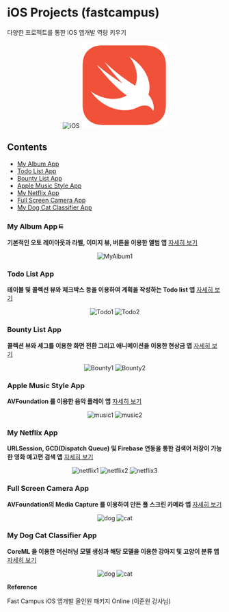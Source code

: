 # iOS Projects (fastcampus)

다양한 프로젝트를 통한 iOS 앱개발 역량 키우기



<p align="center"> 
	<img src="https://img.icons8.com/ios/250/000000/ios-logo.png" alt="iOS" width="200" height="200"/>
	<img src="https://raw.githubusercontent.com/devicons/devicon/master/icons/swift/swift-original.svg" alt="swift" width="200" height="200"/> 
</p> 

## Contents
- [My Album App](#My-Album-App)
- [Todo List App](#Todo-List-App)
- [Bounty List App](#Bounty-List-App)
- [Apple Music Style App](#Apple-Music-Style-App)
- [My Netflix App](#My-Netflix-App)
- [Full Screen Camera App](#Full-Screen-Camera-App)
- [My Dog Cat Classifier App](#My-Dog-Cat-Classifier-App)


### My Album Appㅌ

**기본적인 오토 레이아웃과 라벨, 이미지 뷰, 버튼을 이용한 앨범 앱** [자세히 보기](projects/MyAlbum)

<p align="center"> 
	<img width="250" alt="MyAlbum1" src="https://user-images.githubusercontent.com/22047374/128318123-9a6e18dd-19ca-4c3a-ac29-d7443dea7a82.png">
</p> 


### Todo List App

**테이블 및 콜렉션 뷰와 체크박스 등을 이용하여 계획을 작성하는 Todo list 앱** [자세히 보기](projects/TodoList)

<p align="center"> 
  <img width="250" alt="Todo1" src="https://user-images.githubusercontent.com/22047374/128479447-4e2eac6c-a974-431e-892d-9a864661e0fa.png">
	<img width="250" alt="Todo2" src="https://user-images.githubusercontent.com/22047374/128479285-5820999b-69c5-450c-8b6c-2a43aa67b9df.png">
</p> 


### Bounty List App

**콜렉션 뷰와 세그를 이용한 화면 전환 그리고 애니메이션을 이용한 현상금 앱** [자세히 보기](projects/BountyList)

<p align="center"> 
  <img width="250" alt="Bounty1" src="https://user-images.githubusercontent.com/22047374/128479790-ee823f55-a308-42db-bc6c-524d234af6f8.png">
	<img width="250" alt="Bounty2" src="https://user-images.githubusercontent.com/22047374/128479780-86d5eba8-3321-4344-aadc-963a2dbe6857.png">
</p> 


### Apple Music Style App

**AVFoundation 를 이용한 음악 플레이 앱** [자세히 보기](projects/AppleMusicStApp)

<p align="center"> 
  <img width="250" alt="music1" src="https://user-images.githubusercontent.com/22047374/128480465-8a38ca33-0ad5-4dd8-95d8-40778e0aba80.png">
	<img width="250" alt="music2" src="https://user-images.githubusercontent.com/22047374/128480542-fa6b9c6b-e8f8-4729-84ba-b5c688e8f8c7.png">
</p> 

### My Netflix App

**URLSession, GCD(Dispatch Queue) 및 Firebase 연동을 통한 검색어 저장이 가능한 영화 예고편 검색 앱** [자세히 보기](projects/MyNetflix)

<p align="center"> 
  <img width="250" alt="netflix1" src="https://user-images.githubusercontent.com/22047374/128481237-2cc3c5ee-8d18-4a79-9e0d-6d10ae1234f9.png">
	<img width="250" alt="netflix2" src="https://user-images.githubusercontent.com/22047374/128481259-30b05209-ef76-4c7d-adfe-f3b2405ee5e6.png">
  <img width="250" alt="netflix3" src="https://user-images.githubusercontent.com/22047374/128481269-6e7a71bb-4e08-4264-a480-465dbf981185.png">
</p> 

### Full Screen Camera App 

**AVFoundation의 Media Capture 를 이용하여 만든 풀 스크린 카메라 앱** [자세히 보기](projects/FullScreenCamera)

<p align="center"> 
  <img width="250" alt="dog" src="https://user-images.githubusercontent.com/22047374/128517509-c5160da9-7c5a-4e3c-b861-ccc2be7bb0db.png">
	<img width="250" alt="cat" src="https://user-images.githubusercontent.com/22047374/128517530-14b65f7c-9112-4ef5-bfe4-ae3db239ef1e.png">
</p> 

### My Dog Cat Classifier App

**CoreML 을 이용한 머신러닝 모델 생성과 해당 모델을 이용한 강아지 및 고양이 분류 앱** [자세히 보기](projects/MyDogCatClassifier)

<p align="center"> 
  <img width="250" alt="dog" src="https://user-images.githubusercontent.com/22047374/128481665-7b1c1982-6e28-4509-b3a7-e6b4c231e8b8.png">
	<img width="250" alt="cat" src="https://user-images.githubusercontent.com/22047374/128481678-578a9f8a-4908-4057-b383-18d158191de0.png">
</p> 

**Reference** 

Fast Campus iOS 앱개발 올인원 패키지 Online (이준원 강사님)

